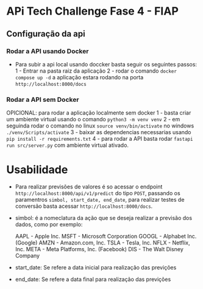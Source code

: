 # APi Tech Challenge Fase 4 - FIAP

## Configuração da api


### Rodar a API usando Docker
- Para subir a api local usando doccker basta seguir os seguintes passos:
 1 - Entrar na pasta raiz da aplicação
 2 - rodar o comando `docker compose up -d` a aplicação estara rodando na porta `http://localhost:8000/docs` 
 
### Rodar a API sem Docker
 OPICIONAL: para rodar a aplicação localmente sem docker 
 1 - basta criar um ambiente virtual usando o comando `python3 -m venv venv`
 2 - em seguinda rodar o comando no linux `source venv/bin/activate` no windows `./venv/Scripts/activate`
 3 - baixar as dependencias necessarias usando `pip install -r requirements.txt`
 4 - para rodar a API basta rodar `fastapi run src/server.py` com ambiente virtual ativado.


# Usabilidade

- Para realizar previsões de valores é so acessar o endpoint `http://localhost:8000/api/v1/predict` do tipo `POST`, passando os paramentros `simbol, start_date, end_date`, para realizar testes de conversão basta acessar `http://localhost:8000/docs`.

 - simbol: é a nomeclatura da ação que se deseja realizar a previsão dos dados, como por exemplo:

    AAPL - Apple Inc.
    MSFT - Microsoft Corporation
    GOOGL - Alphabet Inc. (Google)
    AMZN - Amazon.com, Inc.
    TSLA - Tesla, Inc.
    NFLX - Netflix, Inc.
    META - Meta Platforms, Inc. (Facebook)
    DIS - The Walt Disney Company

- start_date: Se refere a data inicial para realização das previções
- end_date: Se refere a data final para realização das previções
